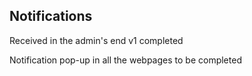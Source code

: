## Notifications

Received in the admin's end
v1 completed

Notification pop-up in all the webpages to be completed
